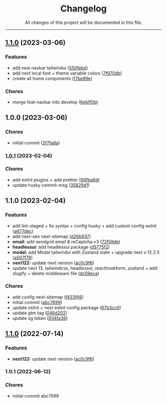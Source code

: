 <div align="center"><h1>Changelog</h1><p>All changes of this project will be documented in this file.</p></div>

---

## [1.1.0](https://github.com/santyas/frontend-starter/compare/v1.0.0...v1.1.0) (2023-03-06)


### Features

* add new navbar tailwindui ([550febd](https://github.com/santyas/frontend-starter/commit/550febddd0b804e37634782e109350272ab006a0))
* add next local font + theme variable colors ([7f970db](https://github.com/santyas/frontend-starter/commit/7f970dbdd389865d03b2d70a1bd6369e29abaaf3))
* create all home components ([f7be89e](https://github.com/santyas/frontend-starter/commit/f7be89e9fb84b5290e5ba16cd35cb51d9d147cef))


### Chores

* merge feat-navbar into develop ([6ebff0b](https://github.com/santyas/frontend-starter/commit/6ebff0bf9ebf28f4ade1f656d18478ce0fd49bee))

## 1.0.0 (2023-03-06)


### Chores

* initial commit ([2f7fa8a](https://github.com/santyas/frontend-starter/commit/2f7fa8a3386771e337b59847a9cd04a64be9d8cd))

### [1.0.1](https://github.com/santyas/frontend-starter/compare/v1.1.0...v1.0.1) (2023-02-04)


### Chores

* add eslint plugins + add prettier ([69fba6d](https://github.com/santyas/frontend-starter/commit/69fba6dcf60406f11de2c08bac4ee098c4f26b9e))
* update husky commit-msg ([35829d1](https://github.com/santyas/frontend-starter/commit/35829d1e0c93ac308d3504238c91dbccf269164f))

## 1.1.0 (2023-02-04)


### Features

* add lint-staged + fix syntax + config husky + add custom config eslint ([a677dec](https://github.com/santyas/frontend-starter/commit/a677decb84ca1b4fefb66166d601e7f65d17a098))
* add next-seo next-sitemap ([d26b937](https://github.com/santyas/frontend-starter/commit/d26b937e6ef895ce76b63532aa3e755e06e9a142))
* **email:** add sendgrid email & reCaptcha v3 ([72f59de](https://github.com/santyas/frontend-starter/commit/72f59de7fdce392590041d8ea862336003ea3f4c))
* **headlessui:** add headlessui package ([d5775f2](https://github.com/santyas/frontend-starter/commit/d5775f288a614682219b203149e41a293c5a24c0))
* **modal:** add Modal tailwindui with Zustand state + upgrade next v 12.2.5 ([a507f78](https://github.com/santyas/frontend-starter/commit/a507f783abcc96500a58957d3b3c39e0d48f9c36))
* **next122:** update next version ([ac0c9f6](https://github.com/santyas/frontend-starter/commit/ac0c9f6368c5a91b6588d5390e15b53265231b76))
* update next 13, tailwindcss, headlessui, reacthookform, zustand + add slugify + delete middleware file ([dc59eca](https://github.com/santyas/frontend-starter/commit/dc59eca165b19ca92ea3fdb4e2b10813e55213f1))


### Chores

* add config next-sitemap ([f433f46](https://github.com/santyas/frontend-starter/commit/f433f4620a83cf245d2d20a6450938bf46be02bc))
* initial commit ([abc7699](https://github.com/santyas/frontend-starter/commit/abc7699da0acbb3bebe002e47e7380ba693a0b3f))
* update eslint + next eslint config package ([67b3cc0](https://github.com/santyas/frontend-starter/commit/67b3cc026c27eb08f05a3f93f50691163168b933))
* update gtm tag ([046d202](https://github.com/santyas/frontend-starter/commit/046d2020a940d5cc1edb2e2d3796318060cd2dc7))
* update sg token ([934fa39](https://github.com/santyas/frontend-starter/commit/934fa39da8806271a48de9f2018c2c6c773dd03c))

## [1.1.0](https://github.com/santyas/frontend-starter/compare/v1.0.1...v1.1.0) (2022-07-14)


### Features

* **next122:** update next version ([ac0c9f6](https://github.com/santyas/frontend-starter/commit/ac0c9f6368c5a91b6588d5390e15b53265231b76))

### 1.0.1 (2022-06-12)


### Chores

* initial commit abc7699
